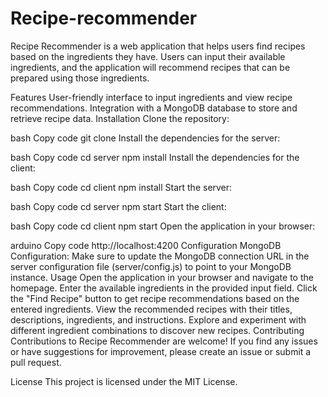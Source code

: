 # Recipe-recommender

Recipe Recommender is a web application that helps users find recipes based on the ingredients they have. Users can input their available ingredients, and the application will recommend recipes that can be prepared using those ingredients.

Features
User-friendly interface to input ingredients and view recipe recommendations.
Integration with a MongoDB database to store and retrieve recipe data.
Installation
Clone the repository:

bash
Copy code
git clone <repository-url>
Install the dependencies for the server:

bash
Copy code
cd server
npm install
Install the dependencies for the client:

bash
Copy code
cd client
npm install
Start the server:

bash
Copy code
cd server
npm start
Start the client:

bash
Copy code
cd client
npm start
Open the application in your browser:

arduino
Copy code
http://localhost:4200
Configuration
MongoDB Configuration: Make sure to update the MongoDB connection URL in the server configuration file (server/config.js) to point to your MongoDB instance.
Usage
Open the application in your browser and navigate to the homepage.
Enter the available ingredients in the provided input field.
Click the "Find Recipe" button to get recipe recommendations based on the entered ingredients.
View the recommended recipes with their titles, descriptions, ingredients, and instructions.
Explore and experiment with different ingredient combinations to discover new recipes.
Contributing
Contributions to Recipe Recommender are welcome! If you find any issues or have suggestions for improvement, please create an issue or submit a pull request.

License
This project is licensed under the MIT License.

